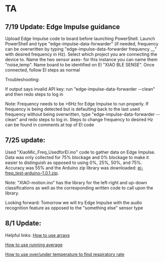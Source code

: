 # TA
## 7/19 Update: Edge Impulse guidance

Upload Edge Impulse code to board before launching PowerShell. Launch PowerShell and type "edge-impulse-data-forwarder" (if needed, frequency can be overwritten by typing "edge-impulse-data-forwarder frequency __" with desired frequency in Hz). Select which project you are connecting the device to. Name the two sensor axes- for this instance you can name them "noise,temp". Name board to be identified on EI "XIAO BLE SENSE". Once connected, follow EI steps as normal

Troubleshooting:

If output says invalid API key: run "edge-impulse-data-forwarder --clean" and then redo steps to log in 

Note: Frequency needs to be >6Hz for Edge Impulse to run properly. If frequency is being detected but is defaulting back to the last used frequency without being overwritten, type "edge-impulse-data-forwarder --clean" and redo steps to log in. Steps to change frequency to desired Hz can be found in comments at top of EI code



## 7/25 update:

Used "XiaoMic_Freq_UsedforEI.ino" code to gather data on Edge Impulse. Data was only collected for 75% blockage and 0% blockage to make it easier to distinguish as opposed to using 0%, 25%, 50%, and 75%. Accuracy was 55% and the Arduino zip library was downloaded: [ei-freq_test-arduino-1.0.1.zip](https://github.com/ftannenbaum/TA/files/9183898/ei-freq_test-arduino-1.0.1.zip). 

Note: "XIAO-motion.ino" has the library for the left-right and up-down classifications as well as the corresponding written code to call upon the library.

Looking forward:
Tomorrow we will try Edge Impulse with the audio recognition feature as opposed to the "something else" sensor type


## 8/1 Update:

Helpful links:
[How to use arrays](https://docs.arduino.cc/built-in-examples/control-structures/Arrays)

[How to use running average](https://playground.arduino.cc/Main/RunningAverage/)

[How to use over/under temperature to find respiratory rate](https://forum.arduino.cc/t/measuring-respiratory-rate-with-temperature-sensor/702183)


